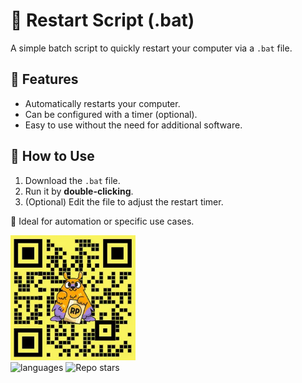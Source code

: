 # 🔄 Restart Script (.bat)

A simple batch script to quickly restart your computer via a `.bat` file.

## 🚀 Features
- Automatically restarts your computer.
- Can be configured with a timer (optional).
- Easy to use without the need for additional software.

## 📜 How to Use
1. Download the `.bat` file.
2. Run it by **double-clicking**.
3. (Optional) Edit the file to adjust the restart timer.

📌 Ideal for automation or specific use cases.

<a href="https://saweria.co/bl4ckswat" target="_blank" title="Support Me">
    <img src="https://raw.githubusercontent.com/bl4ckswat/bl4ckswat/main/saweria-bl4ckswat.webp" alt="QR Code Saweria" width="200">
</a><br>

<img src="https://img.shields.io/github/languages/top/bl4ckswat/restart-windows-bat" alt="languages">

<img src="https://img.shields.io/github/stars/bl4ckswat/restart-windows-bat" alt="Repo stars">

